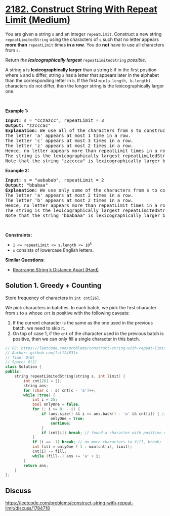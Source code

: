 # [2182. Construct String With Repeat Limit (Medium)](https://leetcode.com/problems/construct-string-with-repeat-limit/)

<p>You are given a string <code>s</code> and an integer <code>repeatLimit</code>. Construct a new string <code>repeatLimitedString</code> using the characters of <code>s</code> such that no letter appears <strong>more than</strong> <code>repeatLimit</code> times <strong>in a row</strong>. You do <strong>not</strong> have to use all characters from <code>s</code>.</p>

<p>Return <em>the <strong>lexicographically largest</strong> </em><code>repeatLimitedString</code> <em>possible</em>.</p>

<p>A string <code>a</code> is <strong>lexicographically larger</strong> than a string <code>b</code> if in the first position where <code>a</code> and <code>b</code> differ, string <code>a</code> has a letter that appears later in the alphabet than the corresponding letter in <code>b</code>. If the first <code>min(a.length, b.length)</code> characters do not differ, then the longer string is the lexicographically larger one.</p>

<p>&nbsp;</p>
<p><strong>Example 1:</strong></p>

<pre><strong>Input:</strong> s = "cczazcc", repeatLimit = 3
<strong>Output:</strong> "zzcccac"
<strong>Explanation:</strong> We use all of the characters from s to construct the repeatLimitedString "zzcccac".
The letter 'a' appears at most 1 time in a row.
The letter 'c' appears at most 3 times in a row.
The letter 'z' appears at most 2 times in a row.
Hence, no letter appears more than repeatLimit times in a row and the string is a valid repeatLimitedString.
The string is the lexicographically largest repeatLimitedString possible so we return "zzcccac".
Note that the string "zzcccca" is lexicographically larger but the letter 'c' appears more than 3 times in a row, so it is not a valid repeatLimitedString.
</pre>

<p><strong>Example 2:</strong></p>

<pre><strong>Input:</strong> s = "aababab", repeatLimit = 2
<strong>Output:</strong> "bbabaa"
<strong>Explanation:</strong> We use only some of the characters from s to construct the repeatLimitedString "bbabaa". 
The letter 'a' appears at most 2 times in a row.
The letter 'b' appears at most 2 times in a row.
Hence, no letter appears more than repeatLimit times in a row and the string is a valid repeatLimitedString.
The string is the lexicographically largest repeatLimitedString possible so we return "bbabaa".
Note that the string "bbabaaa" is lexicographically larger but the letter 'a' appears more than 2 times in a row, so it is not a valid repeatLimitedString.
</pre>

<p>&nbsp;</p>
<p><strong>Constraints:</strong></p>

<ul>
	<li><code>1 &lt;= repeatLimit &lt;= s.length &lt;= 10<sup>5</sup></code></li>
	<li><code>s</code> consists of lowercase English letters.</li>
</ul>


**Similar Questions**:
* [Rearrange String k Distance Apart (Hard)](https://leetcode.com/problems/rearrange-string-k-distance-apart/)

## Solution 1. Greedy + Counting

Store frequency of characters in `int cnt[26]`.

We pick characters in batches. In each batch, we pick the first character from `z` to `a` whose `cnt` is positive with the following caveats:
1. If the current character is the same as the one used in the previous batch, we need to skip it.
2. On top of case 1, if the `cnt` of the character used in the previous batch is positive, then we can only fill a single character in this batch.

```cpp
// OJ: https://leetcode.com/problems/construct-string-with-repeat-limit/
// Author: github.com/lzl124631x
// Time: O(N)
// Space: O(1)
class Solution {
public:
    string repeatLimitedString(string s, int limit) {
        int cnt[26] = {};
        string ans;
        for (char c : s) cnt[c - 'a']++;
        while (true) {
            int i = 25;
            bool onlyOne = false;
            for (; i >= 0; --i) {
                if (ans.size() && i == ans.back() - 'a' && cnt[i]) { // the character of our last batch still has some count left, so we only insert a single character in this batch
                    onlyOne = true;
                    continue;
                }
                if (cnt[i]) break; // found a character with positive count, fill with this character
            }
            if (i == -1) break; // no more characters to fill, break;
            int fill = onlyOne ? 1 : min(cnt[i], limit);
            cnt[i] -= fill;
            while (fill--) ans += 'a' + i;
        }
        return ans;
    }
};
```
## Discuss

https://leetcode.com/problems/construct-string-with-repeat-limit/discuss/1784718